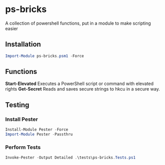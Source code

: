 # ps-bricks

A collection of powershell functions, put in a module to make scripting easier

## Installation

``` powershell
Import-Module ps-bricks.psm1 -Force
```

## Functions

**Start-Elevated** Executes a PowerShell script or command with elevated rights
**Get-Secret** Reads and saves secure strings to hkcu in a secure way.


## Testing

### Install Pester

``` powershell
Install-Module Pester -Force
Import-Module Pester -Passthru
```

### Perform Tests

``` powershell
Invoke-Pester -Output Detailed .\tests\ps-bricks.Tests.ps1 
```

